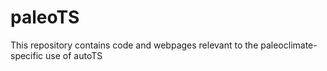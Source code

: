 # paleoTS
This repository contains code and webpages relevant to the paleoclimate-specific use of autoTS
